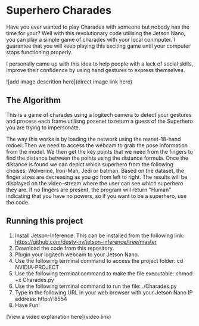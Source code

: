 # Superhero Charades

Have you ever wanted to play Charades with someone but nobody has the time for your? Well with this revolutionary code utilising the Jetson Nano, you can play a simple game of charades with your local conmputer. I guarantee that you will keep playing this exciting game until your computer stops functioning properly. 

I personally came up with this idea to help people with a lack of social skills, improve their confidence by using hand gestures to express themselves.

![add image descrition here](direct image link here)

## The Algorithm

This is a game of charades using a logitech camera to detect your gestures and process each frame utilisng posenet to return a guess of the Superhero you are trying to impersonate. 

The way this works is by loading the network using the resnet-18-hand mdoel. Then we need to access the webcam to grab the pose information from the model. We then get the key points that we need from the fingers to find the distance between the points using the distance formula. Once the distance is found we can depict which superhero from the following choises: Wolverine, Iron-Man, Jedi or batman. Based on the dataset, the finger sizes are decreasing as you go from left to right. The results will be displayed on the video-stream where the user can see which superhero they are. If no fingers are present, the program will return "Human" indicating that you have no powers, so if you want to be a superhero, use the code.

## Running this project

1. Install Jetson-Inference. This can be installed from the following link: https://github.com/dusty-nv/jetson-inference/tree/master
2. Download the code from this repository.
3. Plugin your logitech webcam to your Jetson Nano.
4. Use the following terminal command to access the project folder: cd NVIDIA-PROJECT
5. Use the following terminal command to make the file executable: chmod +x Charades.py
6. Use the following terminal command to run the file: ./Charades.py
7. Type in the following URL in your web browser with your Jetson Nano IP address: http://<JETSON-IP>:8554
8. Have Fun!

[View a video explanation here](video link)
